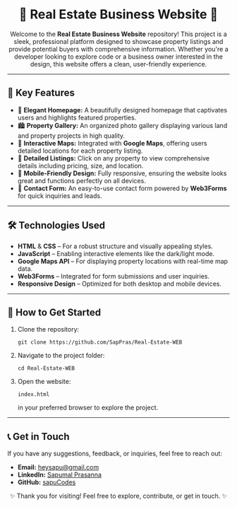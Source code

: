 <h1 align="center">🌟 Real Estate Business Website 🌟</h1>

<p align="center">
  Welcome to the <strong>Real Estate Business Website</strong> repository! This project is a sleek, professional platform designed to showcase property listings and provide potential buyers with comprehensive information. Whether you're a developer looking to explore code or a business owner interested in the design, this website offers a clean, user-friendly experience.
</p>

---

<h2>🎯 Key Features</h2>

<ul>
  <li>🏡 <strong>Elegant Homepage:</strong> A beautifully designed homepage that captivates users and highlights featured properties.</li>
  <li>🏙️ <strong>Property Gallery:</strong> An organized photo gallery displaying various land and property projects in high quality.</li>
  <li>📍 <strong>Interactive Maps:</strong> Integrated with <strong>Google Maps</strong>, offering users detailed locations for each property listing.</li>
  <li>📄 <strong>Detailed Listings:</strong> Click on any property to view comprehensive details including pricing, size, and location.</li>
  <li>📱 <strong>Mobile-Friendly Design:</strong> Fully responsive, ensuring the website looks great and functions perfectly on all devices.</li>
  <li>📧 <strong>Contact Form:</strong> An easy-to-use contact form powered by <strong>Web3Forms</strong> for quick inquiries and leads.</li>
</ul>

---

<h2>🛠️ Technologies Used</h2>

<ul>
  <li><strong>HTML</strong> & <strong>CSS</strong> – For a robust structure and visually appealing styles.</li>
  <li><strong>JavaScript</strong> – Enabling interactive elements like the dark/light mode.</li>
  <li><strong>Google Maps API</strong> – For displaying property locations with real-time map data.</li>
  <li><strong>Web3Forms</strong> – Integrated for form submissions and user inquiries.</li>
  <li><strong>Responsive Design</strong> – Optimized for both desktop and mobile devices.</li>
</ul>

---

<h2>🚀 How to Get Started</h2>

<ol>
  <li>Clone the repository:
    <pre><code>git clone https://github.com/SapPras/Real-Estate-WEB</code></pre>
  </li>
  <li>Navigate to the project folder:
    <pre><code>cd Real-Estate-WEB</code></pre>
  </li>
  <li>Open the website:
    <pre><code>index.html</code></pre>
    in your preferred browser to explore the project.
  </li>
</ol>

---

<h2>📞 Get in Touch</h2>

<p>If you have any suggestions, feedback, or inquiries, feel free to reach out:</p>

<ul>
  <li><strong>Email:</strong> <a href="mailto:heysapu@gmail.com">heysapu@gmail.com</a></li>
  <li><strong>LinkedIn:</strong> <a href="https://linkedin.com/in/sapumalprasanna">Sapumal Prasanna</a></li>
  <li><strong>GitHub:</strong> <a href="https://github.com/sapuCodes">sapuCodes</a></li>
</ul>

<p align="center">✨ Thank you for visiting! Feel free to explore, contribute, or get in touch. ✨</p>

